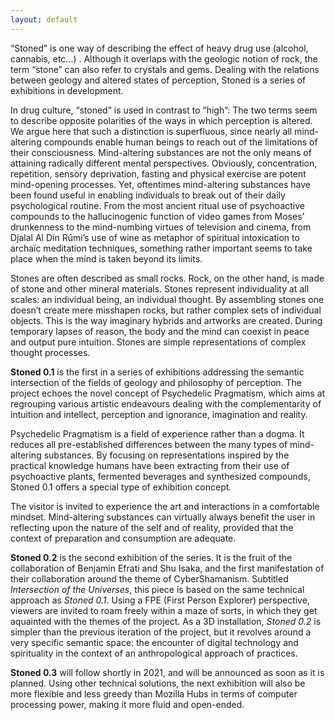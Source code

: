 ```yaml
---
layout: default
---
```

 “Stoned” is one way of describing the effect of heavy drug use (alcohol, cannabis, etc…) . Although it overlaps with the geologic notion of rock, the term “stone” can also refer to crystals and gems. Dealing with the relations between geology and altered states of perception, Stoned is a series of exhibitions in development.

In drug culture, “stoned” is used in contrast to “high”: The two terms seem to describe opposite polarities of the ways in which perception is altered. We argue here that such a distinction is superfluous, since nearly all mind-altering compounds enable human beings to reach out of the limitations of their consciousness. Mind-altering substances are not the only means of attaining radically different mental perspectives. Obviously, concentration, repetition, sensory deprivation, fasting and physical exercise are potent mind-opening processes. Yet, oftentimes mind-altering substances have been found useful in enabling individuals to break out of their daily psychological routine. From the most ancient ritual use of psychoactive compounds to the hallucinogenic function of video games from Moses’ drunkenness to the mind-numbing virtues of television and cinema, from Djalal Al Din Rûmi’s use of wine as metaphor of spiritual intoxication to archaïc meditation techniques, something rather important seems to take place when the mind is taken beyond its limits. 

Stones are often described as small rocks. Rock, on the other hand, is made of stone and other mineral materials. Stones represent individuality at all scales: an individual being, an individual thought. By assembling stones one doesn’t create mere misshapen rocks, but rather complex sets of individual objects. 
This is the way imaginary hybrids and artworks are created. During temporary lapses of reason, the body and the mind can coexist in peace and output pure intuition. Stones are simple representations of complex thought processes.

**Stoned 0.1** is the first in a series of exhibitions addressing the semantic intersection of the fields of geology and philosophy of perception. The project echoes the novel concept of Psychedelic Pragmatism, which aims at regrouping various artistic endeavours dealing with the complementarity of intuition and intellect, perception and ignorance, imagination and reality. 

Psychedelic Pragmatism is a field of experience rather than a dogma. It reduces all pre-established differences between the many types of mind-altering substances. By focusing on representations inspired by the practical knowledge humans have been extracting from their use of psychoactive plants, fermented beverages and synthesized compounds, Stoned 0.1 offers a special type of exhibition concept. 

The visitor is invited to experience the art and interactions in a comfortable mindset. Mind-altering substances can virtually always benefit the user in reflecting upon the nature of the self and of reality, provided that the context of preparation and consumption are adequate.

**Stoned 0.2** is the second exhibition of the series. It is the fruit of the collaboration of Benjamin Efrati and Shu Isaka, and the first manifestation of their collaboration around the theme of CyberShamanism. Subtitled _Intersection of the Universes_, this piece is based on the same technical approach as _Stoned 0.1_. Using a FPE (First Person Explorer) perspective, viewers are invited to roam freely within a maze of sorts, in which they get aquainted with the themes of the project. As a 3D installation, _Stoned 0.2_ is simpler than the previous iteration of the project, but it revolves around a very specific semantic space: the encounter of digital technology and spirituality in the context of an anthropological approach of practices.

**Stoned 0.3** will follow shortly in 2021, and will be announced as soon as it is planned. Using other technical solutions, the next exhibition will also be more flexible and less greedy than Mozilla Hubs in terms of computer processing power, making it more fluid and open-ended.

